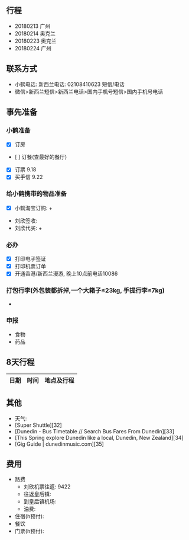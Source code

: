 


## 行程
- 20180213 广州
- 20180214 奥克兰
- 20180223 奥克兰
- 20180224 广州

## 联系方式
- 小鹤电话: 新西兰电话: 02108410623 短信/电话
- 微信>新西兰短信>新西兰电话>国内手机号短信>国内手机号电话

## 事先准备
### 小鹤准备

- [x] 订房 
- [ ] 订餐(查最好的餐厅) 
- [x] 订票 9.18
- [x] 买手信 9.22
	  
### 给小鹤携带的物品准备
- [x] 小鹤淘宝订购:
	+ 
- 刘欣签收: 
- 刘欣代买: 
	+ 
### 必办
- [x] 打印电子签证
- [x] 打印机票订单
- [x] 开通香港/新西兰漫游, 晚上10点前电话10086

### 打包行李(外包装都拆掉,一个大箱子≤23kg, 手提行李≤7kg)
- 

### 申报
- 食物
- 药品


## 8天行程

日期|时间|地点及行程
---|---|---


## 其他
- 天气: 
- [Super Shuttle][32]
- [Dunedin - Bus Timetable // Search Bus Fares From Dunedin][33]
- [This Spring explore Dunedin like a local, Dunedin, New Zealand][34]
- [Gig Guide | dunedinmusic.com][35]


## 费用

- 路费
	- 刘欣机票往返: 9422
	- 往返皇后镇:
	- 到皇后镇机场: 
	- 油费: 
- 住宿(h预付): 
- 餐饮 
- 门票(h预付): 

